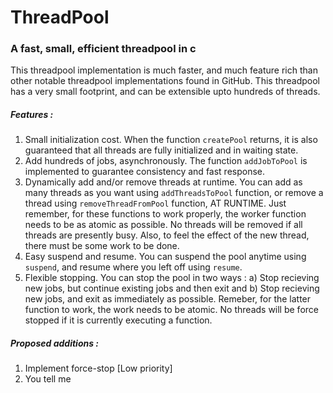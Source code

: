 # ThreadPool
### A fast, small, efficient threadpool in c
This threadpool implementation is much faster, and much feature rich than other notable threadpool implementations found in GitHub. This threadpool has a very small footprint, and can be extensible upto hundreds of threads. 
##### Features :
1. Small initialization cost. When the function `createPool` returns, it is also guaranteed that all threads are fully initialized and in waiting state.
2. Add hundreds of jobs, asynchronously. The function `addJobToPool` is implemented to guarantee consistency and fast response.
3. Dynamically add and/or remove threads at runtime. You can add as many threads as you want using `addThreadsToPool` function, or remove a thread using `removeThreadFromPool` function, AT RUNTIME. Just remember, for these functions to work properly, the worker function needs to be as atomic as possible. No threads will be removed if all threads are presently busy. Also, to feel the effect of the new thread, there must be some work to be done.
4. Easy suspend and resume. You can suspend the pool anytime using `suspend`, and resume where you left off using `resume`.
5. Flexible stopping. You can stop the pool in two ways : a) Stop recieving new jobs, but continue existing jobs and then exit and b) Stop recieving new jobs, and exit as immediately as possible. Remeber, for the latter function to work, the work needs to be atomic. No threads will be force stopped if it is currently executing a function.
##### Proposed additions :
1. Implement force-stop [Low priority]
2. You tell me
